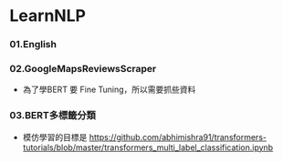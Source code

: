# LearnNLP

### 01.English

### 02.GoogleMapsReviewsScraper

- 為了學BERT 要 Fine Tuning，所以需要抓些資料

### 03.BERT多標籤分類

- 模仿學習的目標是 https://github.com/abhimishra91/transformers-tutorials/blob/master/transformers_multi_label_classification.ipynb
